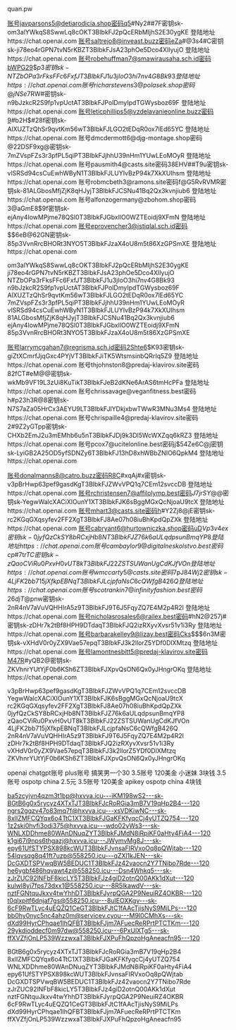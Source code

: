 quan.pw



账号javparsons5@detiarodicia.shop密码q5#Ny2##7F密钥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
登陆地址https://chat.openai.com
账号saltrejo8@inveast.buzz密码eZa#@3s4#C密钥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
登陆地址https://chat.openai.com
账号robehuffman7@smawirausaha.sch.id密码bWPG29$$p3密钥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
登陆地址https://chat.openai.com
账号richarstevens3@polasek.shop密码@jNSe$7RW#密钥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
登陆地址https://chat.openai.com
账号leticphillips5@vzdelavanieonline.buzz密码9#b2H$#28f密钥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
登陆地址https://chat.openai.com
账号dmcdermott6@djg-montage.shop密码@22DSF9xg@密钥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
登陆地址https://chat.openai.com
账号pausmith4@casts.site密码38EHV##T9u密钥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
登陆地址https://chat.openai.com
账号robmcbeth3@ramons.site密码f@G5RvRVMR密钥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
登陆地址https://chat.openai.com
账号alfonzogermany@zbohom.shop密码3@aGmE8$9f密钥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
登陆地址https://chat.openai.com
账号eprovencher3@istiqlal.sch.id密码$$6eB@62GN密钥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
登陆地址https://chat.openai.com



om3alYWkqS8SwwLq8cOKT3BlbkFJ2pQcERbMIjhS2E30ygKE
ji78eo4rGPN7tvN5rKBZT3BlbkFJsA23phOe5Dco4XlIyujO
NTZbOPa3rFksFFc6FxfJT3BlbkFJ1u3jIoO3hi7nv4G8Bk93
n9bJzkcR2S9fp1vpUctAT3BlbkFJPoIDmyIpdTGWysboz69F
AlXUZTzQhSr9qvtKm56wT3BlbkFJLGO2tEDqR0ox7lEd65YC
7mZVspFZs3r3pfPL5qiPT3BlbkFJjhhU39nHm1YUwLEoMOyR
vlSRSd94csCuEwhWByN1T3BlbkFJLUYIvBzP94k7XkXUIhsm
81ALGbosMfjZjK8qHJyjT3BlbkFJCSNu41Bq2Qx3kvnjiub6
ejAny4IowMPjme78QSl0T3BlbkFJGbxIlO0WZTEoidj9XFmN
85p3VvnRrcBHORt3NYO5T3BlbkFJzaX4oU8m5t86XzGPSmXE





账号larrymcgahan7@regrisma.sch.id密码2Shte6$K93密钥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
登陆地址https://chat.openai.com
账号thjohnston8@predaj-klavirov.site密码82fCT#eM@@密钥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
登陆地址https://chat.openai.com
账号chrissavage@veganfitness.best密码h#p23h3R@8密钥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
登陆地址https://chat.openai.com
账号chrispaille4@predaj-klavirov.site密码2#9Z2yGTpp密钥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
登陆地址https://chat.openai.com
账号pcox7@ucitelonline.best密码j$54Ze6C@j密钥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
登陆地址https://chat.openai.com


账号donalmanns8@catro.buzz密码R8C#xqAj#x密钥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
登陆地址https://chat.openai.com
账号rchristensen7@affilolymp.best密码$J7jrSY$@@密钥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
登陆地址https://chat.openai.com
账号mhart3@casts.site密码h#Y2Zj8@jE密钥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
登陆地址https://chat.openai.com
账号cabryant6@hurtowniczka.shop密码uD$Vp3v4ex密钥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
登陆地址https://chat.openai.com
账号cambaylor9@digitalneskolstvo.best密码cp$#7t$rTC密钥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
登陆地址https://chat.openai.com
账号wmccarty5@casts.site密码7$pJ$84Wj2密钥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
登陆地址https://chat.openai.com
账号scotrankin7@infinityfashion.best密码26djT$@pnw密钥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
登陆地址https://chat.openai.com
账号nicholasrosales6@railex.best密码#hN2@257j#密钥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
登陆地址https://chat.openai.com
账号barbarakelley9@lizay.best密码Cks$$$6n3M密钥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
登陆地址https://chat.openai.com
账号lamontnesbitt5@predaj-klavirov.site密码M47R#yQB2@密钥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
登陆地址https://chat.openai.com


v3pBrHwp63pef9gasdKgT3BlbkFJZWvVPQ1q7CEm12svccDB
YegwWalcXACiXIOunY1XT3BlbkFJK6sBggMGxQcNjoaU9tcX
rc2KGqGXqsyfev2FF2XgT3BlbkFJ8Ae07h08iuBhKpdQpZXk
0jyfQzCkSY8bRCxjHb8NT3BlbkFJZ76k6aULqdpsunBmqYP8
zQaoCViRu0PxvH0vUT8kT3BlbkFJ22ZSTSUWanUgCdKJfVOn
4LjFK2bb715jXfkpEBNqT3BlbkFJLcjpfaNsC6cQWfgB426Q
2nR4nV7aVuVQHHIrA5z9T3BlbkFJ9T6J5FqyZQ7E4M2p4R2l
zDHr7k2tBf8HPH9DTdaqT3BlbkFJQ2izRXyvXvsr51v1i3Ry
vXHdV0r0yZX9Vae57epqT3BlbkFJ3k2llorZ5YDf0DlXMtzq
ZKVhnrYUtYjF0b6KSh6ZT3BlbkFJXpvQsON6Qx0yJHngrOKq






openai chatgpt账号
plus账号 搞笑男一个30
3.5账号 120美金  小迷妹 3块钱
3.5账号 ospotp china 2.5元
3.5账号 120美金 apikey ospotp china  4块钱


ba5zcyjvn4qzm3t1bp@hxvva.icu---iKM198wS2---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---120
ngrs2gqzv47o83mq7f@hxvva.icu---xsVDKiwNC---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---120
1z2ski0hvfi3odi375@hxvva.icu---wdo02yWs3---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---120
k1gi67i9nps6thgazj@hxvva.icu---JWymvMg8J---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---120
54lqvsqg8q41ft7uzp@558250.icu---qZXl1kJEN---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---120
he6ygbf486hqvawt4z@558250.icu---Dsn4Whkq5---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---120
kulwl8yi7fps73dxx1@558250.icu---8R5lkawdV---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---120
t0qlxpitf6dnjaf7gs@558250.icu---8uIEOXKgv---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---120
bb0hy0nyc5nc4ahz0m@servicev.cyou---M9I0CMhXs---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---120
29ykdioddecf0m97dw@558250.icu---6PxUlXTg5---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---120

BGtB6g0x5rycyz4XTxTJT3BlbkFJcRoRGia3mB7V19qHp2B4
8xlIZMFCQYqx6o4TtC1XT3BlbkFJGaKFKfyqcCj4yUTZQ754
WNLXDDhme80WAnDNuqZYT3BlbkFJMdN8iRpiKF0aHty4FiA4
epy61UfSTYPSX898kcWUT3BlbkFJvnsaFIRVxoOq8pQWjtab
DcGXDTSPVwqBW5BEDUC1T3BlbkFJz42vaocn2Y7TNibo7Rde
zJrZUC92lNFbF8kicLY5T3BlbkFJz4giD2otnQ00AKk1dXut
nztFGNtquJkxv4twYhhDT3BlbkFJyrpQGA2P9NeuiRZ4OKBR
6cF9RwTLyc4uEQZQ1CeGT3BlbkFJtC1fAAcTjisNyS9MiLPs
dXd99HyrCPhqae1IhQFBT3BlbkFJjm7AFuecReRPrtPTCTKm
ffXVZfjOnLP539WzzwxaT3BlbkFJXPuFhQpzoHgAneacfn95